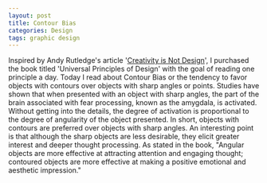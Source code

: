```yaml
---
layout: post
title: Contour Bias
categories: Design
tags: graphic design
---
```

<p>Inspired by Andy Rutledge's article '<a href="http://www.andyrutledge.com/creativity-is-not-design-test-2.php">Creativity is Not Design</a>', I purchased the book titled 'Universal Principles of Design' with the goal of reading one principle a day. Today I read about Contour Bias or the tendency to favor objects with contours over objects with sharp angles or points. Studies have shown that when presented with an object with sharp angles, the part of the brain associated with fear processing, known as the amygdala, is activated. Without getting into the details, the degree of activation is proportional to the degree of angularity of the object presented. In short, objects with contours are preferred over objects with sharp angles. An interesting point is that although the sharp objects are less desirable, they elicit greater interest and deeper thought processing. As stated in the book, "Angular objects are more effective at attracting attention and engaging thought; contoured objects are more effective at making a positive emotional and aesthetic impression."</p>
